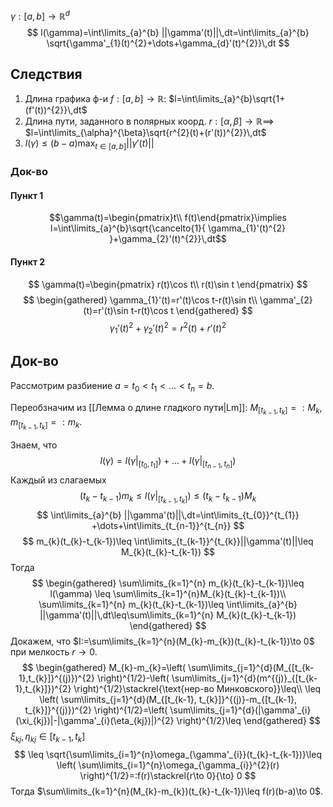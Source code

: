 $\gamma:[a, b]\to \mathbb{R}^{d}$
$$
l(\gamma)=\int\limits_{a}^{b} ||\gamma'(t)||\,dt=\int\limits_{a}^{b} \sqrt{\gamma'_{1}(t)^{2}+\dots+\gamma_{d}'(t)^{2}}\,dt
$$
## Следствия

1. Длина графика ф-и $f:[a,b]\to \mathbb{R}$: $l=\int\limits_{a}^{b}\sqrt{1+(f'(t))^{2}}\,dt$
2. Длина пути, заданного в полярных коорд.
	$r:[\alpha,\beta]\to \mathbb{R}\implies$ $l=\int\limits_{\alpha}^{\beta}\sqrt{r^{2}(t)+(r'(t))^{2}}\,dt$
3. $l(\gamma)\leq (b-a)\max_{t \in[a,b]}||\gamma'(t)||$
### Док-во
#### Пункт 1
$$\gamma(t)=\begin{pmatrix}t\\ f(t)\end{pmatrix}\implies l=\int\limits_{a}^{b}\sqrt{\cancelto{1}{ \gamma_{1}'(t)^{2} }+\gamma_{2}'(t)^{2}}\,dt$$
#### Пункт 2

$$
\gamma(t)=\begin{pmatrix}
r(t)\cos t\\
r(t)\sin t
\end{pmatrix}
$$
$$
\begin{gathered}
\gamma_{1}'(t)=r'(t)\cos t-r(t)\sin t\\
\gamma'_{2}(t)=r'(t)\sin t-r(t)\cos t
\end{gathered}
$$
$$
\gamma_{1}'(t)^{2}+\gamma_{2}'(t)^{2}=r^{2}(t)+r'(t)^{2}
$$
## Док-во

Рассмотрим разбиение $a=t_{0}<t_{1}<\dots<t_{n}=b$.

Переобзначим из [[Лемма о длине гладкого пути|Lm]]: $M_{[t_{k-1},t_{k}]}=:M_{k}, m_{[t_{k-1}, t_{k}]}=:m_{k}$.

Знаем, что 
$$
l(\gamma)=l(\gamma|_{[t_{0},t_{1}]})+\dots+l(\gamma|_{[t_{n-1}, t_{n}]})
$$
Каждый из слагаемых
$$
(t_{k}-t_{k-1})m_{k}\leq l(\gamma|_{[t_{k-1}, t_{k}]})\leq (t_{k}-t_{k-1})M_{k}
$$
$$
\int\limits_{a}^{b} ||\gamma'(t)||\,dt=\int\limits_{t_{0}}^{t_{1}} +\dots+\int\limits_{t_{n-1}}^{t_{n}} 
$$
$$
m_{k}(t_{k}-t_{k-1})\leq \int\limits_{t_{k-1}}^{t_{k}}||\gamma'(t)||\leq M_{k}(t_{k}-t_{k-1}) 
$$
Тогда 
$$
\begin{gathered}
\sum\limits_{k=1}^{n} m_{k}(t_{k}-t_{k-1})\leq  l(\gamma) \leq \sum\limits_{k=1}^{n}M_{k}(t_{k}-t_{k-1})\\
\sum\limits_{k=1}^{n} m_{k}(t_{k}-t_{k-1})\leq \int\limits_{a}^{b} ||\gamma'(t)||\,dt\leq\sum\limits_{k=1}^{n} M_{k}(t_{k}-t_{k-1})
\end{gathered} 
$$
Докажем, что $I:=\sum\limits_{k=1}^{n}(M_{k}-m_{k})(t_{k}-t_{k-1})\to 0$ при мелкость $r\to 0$.
$$
\begin{gathered}
M_{k}-m_{k}=\left( \sum\limits_{j=1}^{d}(M_{[t_{k-1},t_{k}]}^{(j)})^{2} \right)^{1/2}-\left( \sum\limits_{j=1}^{d}(m^{(j)}_{[t_{k-1},t_{k}]})^{2} \right)^{1/2}\stackrel{\text{нер-во Минковского}}\leq\\ \leq \left( \sum\limits_{j=1}^{d}(M_{[t_{k-1}, t_{k}]}^{(j)}-m_{[t_{k-1}, t_{k}]}^{(j)})^{2} \right)^{1/2}=\left( \sum\limits_{j=1}^{d}(|\gamma'_{i}(\xi_{kj})|-|\gamma'_{i}(\eta_{kj})|)^{2} \right)^{1/2}\leq
\end{gathered}
$$
$\xi_{kj},\eta_{kj}\in[t_{k-1},t_{k}]$
$$
\leq \sqrt{\sum\limits_{i=1}^{n}\omega_{\gamma'_{i}}(t_{k}-t_{k-1})}\leq \left( \sum\limits_{i=1}^{n}\omega_{\gamma_{i}}^{2}(r) \right)^{1/2}=:f(r)\stackrel{r\to 0}{\to} 0
$$
Тогда $\sum\limits_{k=1}^{n}(M_{k}-m_{k})(t_{k}-t_{k-1})\leq f(r)(b-a)\to 0$. 